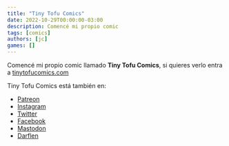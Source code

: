 ```yaml
---
title: "Tiny Tofu Comics"
date: 2022-10-29T00:00:00-03:00
description: Comencé mi propio comic
tags: [comics]
authors: [jc]
games: []
---
```


Comencé mi propio comic llamado **Tiny Tofu Comics**, si quieres verlo entra a [tinytofucomics.com](https://tinytofucomics.com)

Tiny Tofu Comics está también en:
- [Patreon](https://patreon.com/tinytofucomics)
- [Instagram](https://instagram.com/tinytofucomics)
- [Twitter](https://twitter.com/tinytofucomics)
- [Facebook](https://facebook.com/tinytofucomics)
- [Mastodon](https://mastodon.social/@tinytofucomics)
- [Darflen](https://darflen.com/users/61c60d54c62d9d4229bf840a)

